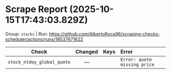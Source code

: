 # Scrape Report (2025-10-15T17:43:03.829Z)

Group: `stocks`  |  Run: https://github.com/AlbertoRoca96/scraping-checks-scheduler/actions/runs/18537671622

| Check | Changed | Keys | Error |
|---|:---:|:--|:--|
| `stock_ntdoy_global_quote` | — |  | `Error: quote missing price` |
